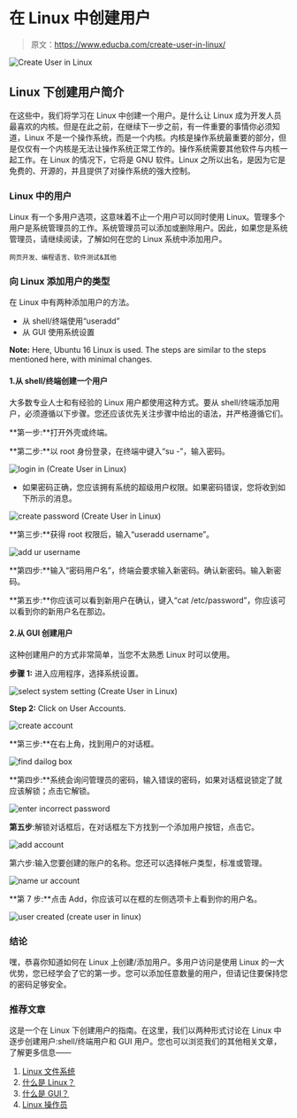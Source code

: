 # 在 Linux 中创建用户

> 原文：<https://www.educba.com/create-user-in-linux/>

![Create User in Linux](img/f741d0f5e9c1a124a939dfa0bf0735a9.png)



## Linux 下创建用户简介

在这些中，我们将学习在 Linux 中创建一个用户。是什么让 Linux 成为开发人员最喜欢的内核。但是在此之前，在继续下一步之前，有一件重要的事情你必须知道，Linux 不是一个操作系统，而是一个内核。内核是操作系统最重要的部分，但是仅仅有一个内核是无法让操作系统正常工作的。操作系统需要其他软件与内核一起工作。在 Linux 的情况下，它将是 GNU 软件。Linux 之所以出名，是因为它是免费的、开源的，并且提供了对操作系统的强大控制。

### Linux 中的用户

Linux 有一个多用户选项，这意味着不止一个用户可以同时使用 Linux。管理多个用户是系统管理员的工作。系统管理员可以添加或删除用户。因此，如果您是系统管理员，请继续阅读，了解如何在您的 Linux 系统中添加用户。

<small>网页开发、编程语言、软件测试&其他</small>

### 向 Linux 添加用户的类型

在 Linux 中有两种添加用户的方法。

*   从 shell/终端使用“useradd”
*   从 GUI 使用系统设置

**Note:** Here, Ubuntu 16 Linux is used. The steps are similar to the steps mentioned here, with minimal changes.

#### 1.从 shell/终端创建一个用户

大多数专业人士和有经验的 Linux 用户都使用这种方式。要从 shell/终端添加用户，必须遵循以下步骤。您还应该优先关注步骤中给出的语法，并严格遵循它们。

**第一步:**打开外壳或终端。

**第二步:**以 root 身份登录，在终端中键入“su -”，输入密码。

![login in (Create User in Linux)](img/3995cb35347e2ce0eca45462b1731018.png)



*   如果密码正确，您应该拥有系统的超级用户权限。如果密码错误，您将收到如下所示的消息。

![create password (Create User in Linux)](img/350a950e5268c943d8fcbd9af93a9b39.png)



**第三步:**获得 root 权限后，输入“useradd username”。

![add ur username](img/630470361d6b376fbb65b7026fc2fd00.png)



**第四步:**输入“密码用户名”，终端会要求输入新密码。确认新密码。输入新密码。

**第五步:**你应该可以看到新用户在确认，键入“cat /etc/password”，你应该可以看到你的新用户名在那边。

#### 2.从 GUI 创建用户

这种创建用户的方式非常简单，当您不太熟悉 Linux 时可以使用。

**步骤 1:** 进入应用程序，选择系统设置。

![select system setting (Create User in Linux)](img/c129ce7d6d17e7d0da77cc3ae1f35792.png)



**Step 2:** Click on User Accounts.

![create account](img/cab14465e30c476989cb0f800919e38b.png)



**第三步:**在右上角，找到用户的对话框。

![find dailog box](img/4407275925902fe1340aaa99f26c442b.png)



**第四步:**系统会询问管理员的密码，输入错误的密码，如果对话框说锁定了就应该解锁；点击它解锁。

![enter incorrect password](img/22c71b741bd4c23513d1d39b6937fdc3.png)



**第五步**:解锁对话框后，在对话框左下方找到一个添加用户按钮，点击它。

![add account](img/d9ecf46c56884fb866d93e42b857d5c1.png)



第六步:输入您要创建的账户的名称。您还可以选择帐户类型，标准或管理。

![name ur account](img/0adae7187f4a068991fa56796dbd74f7.png)



**第 7 步:**点击 Add，你应该可以在框的左侧选项卡上看到你的用户名。

![user created (create user in linux)](img/3a1ee31ee75e62e2511dc695a878ced0.png)



### 结论

嘿，恭喜你知道如何在 Linux 上创建/添加用户。多用户访问是使用 Linux 的一大优势，您已经学会了它的第一步。您可以添加任意数量的用户，但请记住要保持您的密码足够安全。

### 推荐文章

这是一个在 Linux 下创建用户的指南。在这里，我们以两种形式讨论在 Linux 中逐步创建用户:shell/终端用户和 GUI 用户。您也可以浏览我们的其他相关文章，了解更多信息——

1.  [Linux 文件系统](https://www.educba.com/linux-file-system/)
2.  [什么是 Linux？](https://www.educba.com/what-is-linux/)
3.  [什么是 GUI？](https://www.educba.com/what-is-gui/)
4.  [Linux 操作员](https://www.educba.com/linux-operators/)





